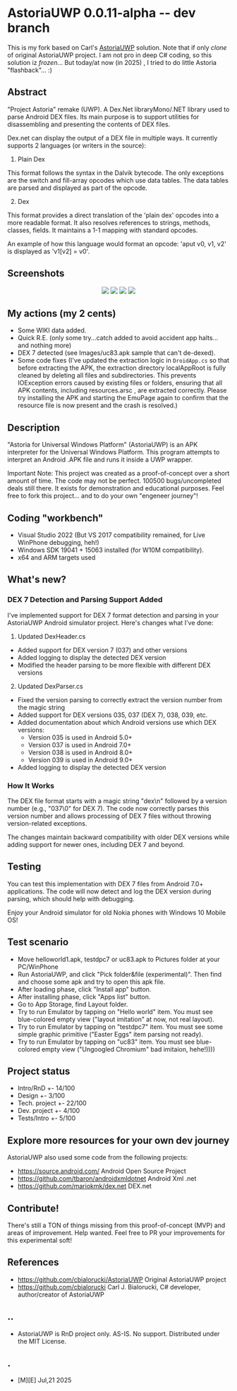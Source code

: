 # AstoriaUWP 0.0.11-alpha -- dev branch

This is my fork based on Carl's [AstoriaUWP](https://github.com/cbialorucki/AstoriaUWP) solution. Note that if only _clone_ of original AstoriaUWP project. I am not pro in deep C# coding, so this solution iz _frozen_... But today/at now (in 2025) , I tried to do little Astoria "flashback"... :)

## Abstract
"Project Astoria" remake (UWP). A Dex.Net libraryMono/.NET library used to parse Android DEX files. Its main purpose is to support utilities for disassembling and presenting the contents of DEX files.

Dex.net can display the output of a DEX file in multiple ways. It currently supports 2 languages (or writers in the source):

1. Plain Dex

This format follows the syntax in the Dalvik bytecode. The only exceptions are the switch and fill-array opcodes which use data tables. The data tables are parsed and displayed as part of the opcode.

2. Dex

This format provides a direct translation of the 'plain dex' opcodes into a more readable format. It also resolves references to strings, methods, classes, fields. It maintains a 1-1 mapping with standard opcodes.

An example of how this language would format an opcode: 'aput v0, v1, v2' is displayed as 'v1[v2] = v0'.

## Screenshots
<p align="center">
  <img src="Images/sshot01.png">
  <img src="Images/sshot02.png">
  <img src="Images/sshot03.png">
  <img src="Images/sshot04.png">
</p>

## My actions (my 2 cents) 
- Some WIKI data added. 
- Quick R.E. (only some try...catch added to avoid accident app halts... and nothing more)
- DEX 7 detected (see Images/uc83.apk sample that can't de-dexed).
- Some code fixes (I've updated the extraction logic in `DroidApp.cs` so that before extracting the APK, the extraction directory   localAppRoot is fully cleaned by deleting all files and subdirectories. This prevents IOException errors caused by existing files or folders, ensuring that all APK contents, including resources.arsc , are extracted correctly. Please try installing the APK and starting the EmuPage again to confirm that the resource file is now present and the crash is resolved.)

## Description
"Astoria for Universal Windows Platform" (AstoriaUWP) is an APK interpreter for the Universal Windows Platform. 
This program attempts to interpret an Android .APK file and runs it inside a UWP wrapper.

Important Note: This project was created as a proof-of-concept over a short amount of time. The code may not be perfect. 100500 bugs/uncompleted deals still there.
It exists for demonstration and educational purposes. Feel free to fork this project... and to do your own "engeneer journey"!


## Coding "workbench"
- Visual Studio 2022 (But VS 2017 compatibility remained, for Live WinPhone debugging, heh!)
- Windows SDK 19041 + 15063 installed (for W10M compatibility).
- x64 and ARM targets used

## What's new?

### DEX 7 Detection and Parsing Support Added
I've implemented support for DEX 7 format detection and parsing in your AstoriaUWP Android simulator project. Here's changes what I've done:

1. Updated DexHeader.cs

- Added support for DEX version 7 (037) and other versions
- Added logging to display the detected DEX version
- Modified the header parsing to be more flexible with different DEX versions

2. Updated DexParser.cs

- Fixed the version parsing to correctly extract the version number from the magic string
- Added support for DEX versions 035, 037 (DEX 7), 038, 039, etc.
- Added documentation about which Android versions use which DEX versions:
  - Version 035 is used in Android 5.0+
  - Version 037 is used in Android 7.0+
  - Version 038 is used in Android 8.0+
  - Version 039 is used in Android 9.0+
- Added logging to display the detected DEX version

### How It Works
The DEX file format starts with a magic string "dex\n" followed by a version number (e.g., "037\0" for DEX 7). The code now correctly parses this version number and allows processing of DEX 7 files without throwing version-related exceptions.

The changes maintain backward compatibility with older DEX versions while adding support for newer ones, including DEX 7 and beyond.

## Testing
You can test this implementation with DEX 7 files from Android 7.0+ applications. The code will now detect and log the DEX version during parsing, which should help with debugging.

Enjoy your Android simulator for old Nokia phones with Windows 10 Mobile OS!

## Test scenario
- Move helloworld1.apk, testdpc7 or uc83.apk to Pictures folder at your PC/WinPhone
- Run AstoriaUWP, and click "Pick folder&file (experimental)". Then find and choose some apk and try to open this apk file.
- After loading phase, click "Install app" button.
- After installing phase, click "Apps list" button.
- Go to App Storage, find Layout folder.
- Try to run Emulator by tapping on "Hello world" item. You must see blue-colored empty view ("layout imitation" at now, not real layout).
- Try to run Emulator by tapping on "testdpc7" item. You must see some simple graphic primitive ("Easter Eggs" item parsing not ready).
- Try to run Emulator by tapping on "uc83" item. You must see blue-colored empty view ("Ungoogled Chromium" bad imitaion, hehe!)))) 

## Project status
- Intro/RnD +- 14/100
- Design +- 3/100 
- Tech. project +- 22/100
- Dev. project  +- 4/100
- Tests/Intro   +- 5/100


## Explore more resources for your own dev journey

AstoriaUWP also used some code from the following projects:
- https://source.android.com/                 Android Open Source Project
- https://github.com/tbaron/androidxmldotnet  Android Xml .net
- https://github.com/mariokmk/dex.net         DEX.net


## Contribute!
There's still a TON of things missing from this proof-of-concept (MVP) and areas of improvement. Help wanted. 
Feel free to PR your improvements for this experimental soft!

## References
- https://github.com/cbialorucki/AstoriaUWP Original AstoriaUWP project 
- https://github.com/cbialorucki Carl J. Bialorucki, C# developer, author/creator of AstoriaUWP

## .. 

- AstoriaUWP is RnD project only. AS-IS. No support. Distributed under the MIT License.

## .
- [M][E] Jul,21 2025


